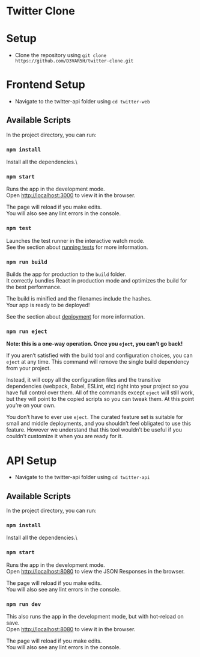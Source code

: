 # Twitter Clone

# Setup

- Clone the repository using ```git clone https://github.com/D3VAR5H/twitter-clone.git```

# Frontend Setup

- Navigate to the twitter-api folder using ```cd twitter-web```

## Available Scripts

In the project directory, you can run:

### `npm install`

Install all the dependencies.\

### `npm start`

Runs the app in the development mode.\
Open [http://localhost:3000](http://localhost:3000) to view it in the browser.

The page will reload if you make edits.\
You will also see any lint errors in the console.

### `npm test`

Launches the test runner in the interactive watch mode.\
See the section about [running tests](https://facebook.github.io/create-react-app/docs/running-tests) for more information.

### `npm run build`

Builds the app for production to the `build` folder.\
It correctly bundles React in production mode and optimizes the build for the best performance.

The build is minified and the filenames include the hashes.\
Your app is ready to be deployed!

See the section about [deployment](https://facebook.github.io/create-react-app/docs/deployment) for more information.

### `npm run eject`

**Note: this is a one-way operation. Once you `eject`, you can’t go back!**

If you aren’t satisfied with the build tool and configuration choices, you can `eject` at any time. This command will remove the single build dependency from your project.

Instead, it will copy all the configuration files and the transitive dependencies (webpack, Babel, ESLint, etc) right into your project so you have full control over them. All of the commands except `eject` will still work, but they will point to the copied scripts so you can tweak them. At this point you’re on your own.

You don’t have to ever use `eject`. The curated feature set is suitable for small and middle deployments, and you shouldn’t feel obligated to use this feature. However we understand that this tool wouldn’t be useful if you couldn’t customize it when you are ready for it.


# API Setup

- Navigate to the twitter-api folder using ```cd twitter-api```

## Available Scripts

In the project directory, you can run:

### `npm install`

Install all the dependencies.\

### `npm start`

Runs the app in the development mode.\
Open [http://localhost:8080](http://localhost:8080) to view the JSON Responses in the browser.

The page will reload if you make edits.\
You will also see any lint errors in the console.

### `npm run dev`

This also runs the app in the development mode, but with hot-reload on save.\
Open [http://localhost:8080](http://localhost:8080) to view it in the browser.

The page will reload if you make edits.\
You will also see any lint errors in the console.